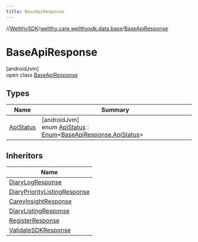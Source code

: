 ```yaml
---
title: BaseApiResponse
---
```

//[WellthySDK](../../../index.html)/[wellthy.care.wellthysdk.data.base](../index.html)/[BaseApiResponse](index.html)



# BaseApiResponse



[androidJvm]\
open class [BaseApiResponse](index.html)



## Types


| Name | Summary |
|---|---|
| [ApiStatus](-api-status/index.html) | [androidJvm]<br>enum [ApiStatus](-api-status/index.html) : [Enum](https://kotlinlang.org/api/latest/jvm/stdlib/kotlin/-enum/index.html)&lt;[BaseApiResponse.ApiStatus](-api-status/index.html)&gt; |


## Inheritors


| Name |
|---|
| [DiaryLogResponse](../../wellthy.care.wellthysdk.data.diary/-diary-log-response/index.html) |
| [DiaryPriorityListingResponse](../../wellthy.care.wellthysdk.data.diary/-diary-priority-listing-response/index.html) |
| [CareyInsightResponse](../../wellthy.care.wellthysdk.data.diary/-carey-insight-response/index.html) |
| [DiaryListingResponse](../../wellthy.care.wellthysdk.data.diary/-diary-listing-response/index.html) |
| [RegisterResponse](../../wellthy.care.wellthysdk.data.onboarding/-register-response/index.html) |
| [ValidateSDKResponse](../../wellthy.care.wellthysdk.data.onboarding/-validate-s-d-k-response/index.html) |

